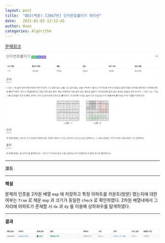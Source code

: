 ```yaml
---
layout: post
title:  "BOJ(백준) [2667번] 단지번호붙이기 파이썬"
date:   2021-01-03 12:12:45
author: Hoon
categories: Algorithm
---
```


[문제링크](https://www.acmicpc.net/problem/2667)

![단지번호붙이기문제.PNG](https://github.com/hoon-923/hoon-923.github.io/blob/main/_images/Algorithm/BOJ/2667/%EB%8B%A8%EC%A7%80%EB%B2%88%ED%98%B8%EB%B6%99%EC%9D%B4%EA%B8%B0%EB%AC%B8%EC%A0%9C.PNG?raw=true)

-----

**코드**

<script src="https://gist.github.com/hoon-923/75825f61b7f7a1b410e9451f42f47ac6.js"></script>

-----

**해설**

문제의 인풋을 2차원 배열 `map` 에 저장하고 특정 아파트를 카운트(방문) 했는지에 대한 여부는 `True` 로 채운 `map` 과 크기가 동일한 `check` 로 확인하였다. 2차원 배열내에서 그 자리에 아파트가 존재할 시 `dx` 과 `dy` 를 이용해 상하좌우를 탐색하였다.

-----

**결과**

![단지번호붙이기결과.PNG](https://github.com/hoon-923/hoon-923.github.io/blob/main/_images/Algorithm/BOJ/2667/%EB%8B%A8%EC%A7%80%EB%B2%88%ED%98%B8%EB%B6%99%EC%9D%B4%EA%B8%B0%EA%B2%B0%EA%B3%BC.PNG?raw=true)